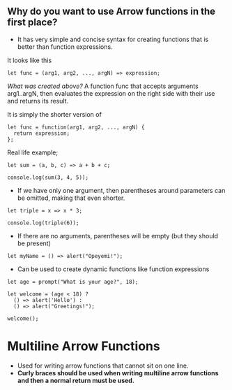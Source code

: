 ## Why do you want to use Arrow functions in the first place?
- It has very simple and concise syntax for creating functions that is better than function expressions.

It looks like this

```
let func = (arg1, arg2, ..., argN) => expression;
```
*What was created above?*
A function func that accepts arguments arg1..argN, then evaluates the expression on the right side with their use and returns its result.

It is simply the shorter version of 
```
let func = function(arg1, arg2, ..., argN) {
  return expression;
};
```

Real life example;
```
let sum = (a, b, c) => a + b + c;

console.log(sum(3, 4, 5));
```
<!-- Result will be 12 -->

- If we have only one argument, then parentheses around parameters can be omitted, making that even shorter.

```
let triple = x => x * 3;

console.log(triple(6));
```

- If there are no arguments, parentheses will be empty (but they should be present)

```
let myName = () => alert("Opeyemi!");
```

- Can be used to create dynamic functions like function expressions
```
let age = prompt("What is your age?", 18);

let welcome = (age < 18) ?
  () => alert('Hello') :
  () => alert("Greetings!");

welcome();
```
# Multiline Arrow Functions

- Used for writing arrow functions that cannot sit on one line.
- **Curly braces should be used when writing multiline arrow functions and then a normal return must be used.**


